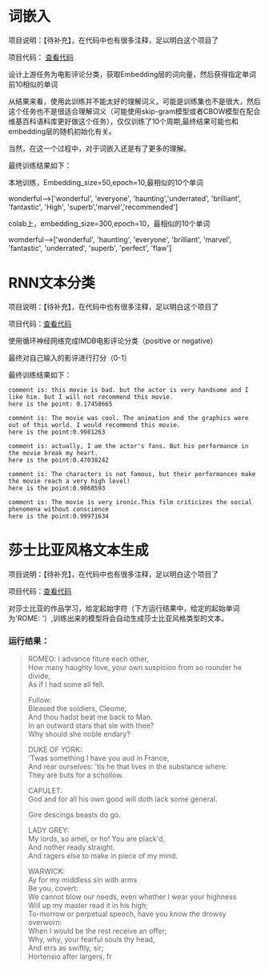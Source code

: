 # 词嵌入

项目说明：【待补充】，在代码中也有很多注释，足以明白这个项目了

项目代码：  [查看代码](word_embedding.ipynb)

设计上游任务为电影评论分类，获取Embedding层的词向量，然后获得指定单词前10相似的单词

从结果来看，使用此训练并不能太好的理解词义，可能是训练集也不是很大，然后这个任务也不是很适合理解词义（可能使用skip-gram模型或者CBOW模型在配合维基百科语料库更好做这个任务），仅仅训练了10个周期,最终结果可能也和embedding层的随机初始化有关。

当然，在这一个过程中，对于词嵌入还是有了更多的理解。

最终训练结果如下：

本地训练，Embedding_size=50,epoch=10,最相似的10个单词

wonderful-->['wonderful', 'everyone', 'haunting','underrated', 'brilliant', 'fantastic', 'High', 'superb','marvel','recommended']

colab上，embedding_size=300,epoch=10，最相似的10个单词

womderful-->['wonderful', 'haunting', 'everyone', 'brilliant', 'marvel', 'fantastic', 'underrated', 'superb', 'perfect', 'flaw']













# RNN文本分类

项目说明：【待补充】，在代码中也有很多注释，足以明白这个项目了

项目代码：[查看代码](使用RNN进行文本分类.ipynb)

使用循环神经网络完成IMDB电影评论分类（positive or negative）

最终对自己输入的影评进行打分（0-1）

最终训练结果如下：

```
comment is: this movie is bad. but the actor is very handsome and I like him. but I will not recommend this movie.
here is the point: 0.17458665
```

```
comment is: The movie was cool. The animation and the graphics were out of this world. I would recommend this movie.
here is the point:0.9981263
```

```
comment is: actually, I am the actor's fans. But his performance in the movie break my heart.
here is the point:0.47038242
```

```
comment is: The characters is not famous, but their performances make the movie reach a very high level! 
here is the point:0.9868593
```

```
comment is: The movie is very ironic.This film criticizes the social phenomena without conscience
here is the point:0.99971634
```

# 莎士比亚风格文本生成

项目说明：【待补充】，在代码中也有很多注释，足以明白这个项目了

项目代码：[查看代码](莎士比亚风格文本生成.ipynb)

对莎士比亚的作品学习，给定起始字符（下方运行结果中，给定的起始单词为'ROME: '）,训练出来的模型将会自动生成莎士比亚风格类型的文本。

### 运行结果：

> ROMEO: I advance fiture each other,  
> How many haughty love, your own suspicion from so rounder he divide,  
> As if I had some all fell.   
>
> Fullow:  
> Bleased the soldiers, Cleome,  
> And thou hadst beat me back to Man.  
> In an outward stars that sle with thee?  
> Why should she noble endary?    
>
> DUKE OF YORK:  
> 'Twas something I have you aud in France,  
> And rear ourselves: 'tis he that lives in the substance where.   
> They are buts for a schollow.  
>
> CAPULET:  
> God and for all his own good will doth lack some general.  
>
> Gire descings beasts do go.  
>
> LADY GREY:  
> My lords, so amel, or ho! You are plack'd,  
> And nother ready straight.   
> And ragers else to make in piece of my mind.  
>
> WARWICK:  
> Ay for my middless sin with arms  
> Be you, covert:  
> We cannot blow our needs, even whether I wear your highness  
> Will up my master read it in his high;  
> To-morrow or perpetual speech, have you know the drowsy overworn:  
> When I would be the rest receive an offer;  
> Why, why, your fearful souls thy head,  
> And errs as swiftly, sir;  
> Hortensio after largers, fr  